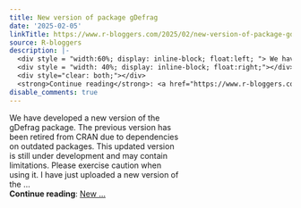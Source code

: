 ```yaml
---
title: New version of package gDefrag
date: '2025-02-05'
linkTitle: https://www.r-bloggers.com/2025/02/new-version-of-package-gdefrag/
source: R-bloggers
description: |-
  <div style = "width:60%; display: inline-block; float:left; "> We have developed a new version of the gDefrag package. The previous version has been retired from CRAN due to dependencies on outdated packages. This updated version is still under development and may contain limitations. Please exercise caution when using it. I have just uploaded a new version of the ...</div>
  <div style = "width: 40%; display: inline-block; float:right;"></div>
  <div style="clear: both;"></div>
  <strong>Continue reading</strong>: <a href="https://www.r-bloggers.com/2025/02/new-version-of-package-gdefrag/">New ...
disable_comments: true
---
```

<div style = "width:60%; display: inline-block; float:left; "> We have developed a new version of the gDefrag package. The previous version has been retired from CRAN due to dependencies on outdated packages. This updated version is still under development and may contain limitations. Please exercise caution when using it. I have just uploaded a new version of the ...</div>
<div style = "width: 40%; display: inline-block; float:right;"></div>
<div style="clear: both;"></div>
<strong>Continue reading</strong>: <a href="https://www.r-bloggers.com/2025/02/new-version-of-package-gdefrag/">New ...